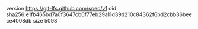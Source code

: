 version https://git-lfs.github.com/spec/v1
oid sha256:e1fb465bd7a0f3647cb0f77eb29a11d39d210c84362f6bd2cbb36beece4008db
size 5098

